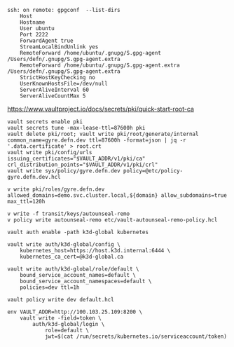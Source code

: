    ssh: on remote: gpgconf  --list-dirs
        Host
        Hostname
        User ubuntu
        Port 2222
        ForwardAgent true
        StreamLocalBindUnlink yes
        RemoteForward /home/ubuntu/.gnupg/S.gpg-agent /Users/defn/.gnupg/S.gpg-agent.extra
        RemoteForward /home/ubuntu/.gnupg/S.gpg-agent.extra /Users/defn/.gnupg/S.gpg-agent.extra
        StrictHostKeyChecking no
        UserKnownHostsFile=/dev/null
        ServerAliveInterval 60
        ServerAliveCountMax 5

https://www.vaultproject.io/docs/secrets/pki/quick-start-root-ca

    vault secrets enable pki
    vault secrets tune -max-lease-ttl=87600h pki
    vault delete pki/root; vault write pki/root/generate/internal common_name=gyre.defn.dev ttl=87600h -format=json | jq -r '.data.certificate' > root.crt
    vault write pki/config/urls issuing_certificates="$VAULT_ADDR/v1/pki/ca" crl_distribution_points="$VAULT_ADDR/v1/pki/crl"
    vault write sys/policy/gyre.defn.dev policy=@etc/policy-gyre.defn.dev.hcl

    v write pki/roles/gyre.defn.dev allowed_domains=demo.svc.cluster.local,${domain} allow_subdomains=true max_ttl=120h

    v write -f transit/keys/autounseal-remo
    v policy write autounseal-remo etc/vault-autounseal-remo-policy.hcl

    vault auth enable -path k3d-global kubernetes

    vault write auth/k3d-global/config \
        kubernetes_host=https://host.k3d.internal:6444 \
        kubernetes_ca_cert=@k3d-global.ca

    vault write auth/k3d-global/role/default \
        bound_service_account_names=default \
        bound_service_account_namespaces=default \
        policies=dev ttl=1h

    vault policy write dev default.hcl

    env VAULT_ADDR=http://100.103.25.109:8200 \
        vault write -field=token \
            auth/k3d-global/login \
                role=default \
                jwt=$(cat /run/secrets/kubernetes.io/serviceaccount/token)
